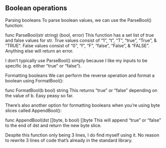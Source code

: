 ## Boolean operations
Parsing booleans
To parse boolean values, we can use the ParseBool() function:

func ParseBool(str string) (bool, error)
This function has a set list of true and false values for str. True values consist of “1”, “t”, “T”, “true”, “True”, & “TRUE”. False values consist of “0”, “f”, “F”, “false”, “False”, & “FALSE”. Anything else will return an error.

I don’t typically use ParseBool() simply because I like my inputs to be specific (e.g. either “true” or “false”).

Formatting booleans
We can perform the reverse operation and format a boolean using FormatBool():

func FormatBool(b bool) string
This returns “true” or “false” depending on the value of b. Easy peasy so far.

There’s also another option for formatting booleans when you’re using byte slices called AppendBool():

func AppendBool(dst []byte, b bool) []byte
This will append “true” or “false” to the end of dst and return the new byte slice.

Despite this function only being 3 lines, I do find myself using it. No reason to rewrite 3 lines of code that’s already in the standard library.
